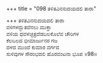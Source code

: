 +++
title = "098 ತಳಿತವಿನನುದಯದಲಿ ತಾರಾ"

+++
ತಳಿತವಿನನುದಯದಲಿ ತಾರಾ  
ವಳಿಗಳದ್ಭುತವೆನಲು ಮುಕ್ತಾ  
ವಳಿಯ ಧವಳಚ್ಛತ್ರದೆಡಬಲಕೊಲೆವ ಚೌರಿಗಳ  
ಕೆಲಬಲದ ಭೀಮಾರ್ಜುನರ ಗಜ  
ದಳದ ಮುಂದೆ ಕುಮಾರ ವರ್ಗದ   
ಸುಳಿವುಗಳ ಸೌರಂಭದಲಿ ಹೊರವಂಟನಾ ಭೂಪ    ॥98॥